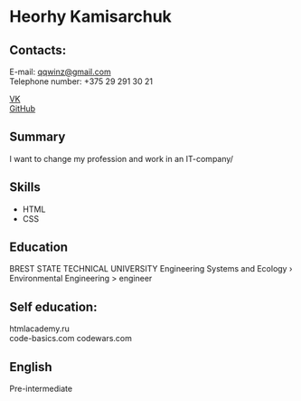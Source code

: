# Heorhy Kamisarchuk

## Contacts:
E-mail: qqwinz@gmail.com  
Telephone number: +375 29 291 30 21

[VK](https://vk.com/qqwinz)  
[GitHub](http://github.com/qqwin)  


## Summary
I want to change my profession and work in an IT-company/

## Skills 
* HTML
* CSS

## Education
BREST STATE TECHNICAL UNIVERSITY  Engineering Systems and Ecology › Environmental Engineering > engineer

## Self education:
htmlacademy.ru  
code-basics.com
codewars.com

## English
Pre-intermediate
